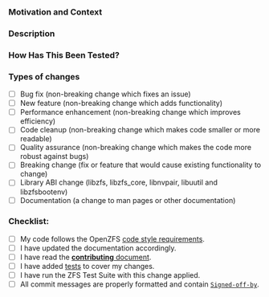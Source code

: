 <!--- Please fill out the following template, which will help other contributors review your Pull Request. -->

<!--- Provide a general summary of your changes in the Title above -->

### Motivation and Context
<!--- Why is this change required? What problem does it solve? -->
<!--- If it fixes an open issue, please link to the issue here. -->

### Description
<!--- Describe your changes in detail -->

### How Has This Been Tested?
<!--- Please describe in detail how you tested your changes. -->
<!--- Include details of your testing environment, and the tests you ran to -->
<!--- see how your change affects other areas of the code, etc. -->
<!--- If your change is a performance enhancement, please provide benchmarks here. -->
<!--- Please think about using the draft PR feature if appropriate -->

### Types of changes
<!--- What types of changes does your code introduce? Put an `x` in all the boxes that apply: -->
- [ ] Bug fix (non-breaking change which fixes an issue)
- [ ] New feature (non-breaking change which adds functionality)
- [ ] Performance enhancement (non-breaking change which improves efficiency)
- [ ] Code cleanup (non-breaking change which makes code smaller or more readable)
- [ ] Quality assurance (non-breaking change which makes the code more robust against bugs)
- [ ] Breaking change (fix or feature that would cause existing functionality to change)
- [ ] Library ABI change (libzfs, libzfs\_core, libnvpair, libuutil and libzfsbootenv)
- [ ] Documentation (a change to man pages or other documentation)

### Checklist:
<!--- Go over all the following points, and put an `x` in all the boxes that apply. -->
<!--- If you're unsure about any of these, don't hesitate to ask. We're here to help! -->
- [ ] My code follows the OpenZFS [code style requirements](https://github.com/openzfs/zfs/blob/master/.github/CONTRIBUTING.md#coding-conventions).
- [ ] I have updated the documentation accordingly.
- [ ] I have read the [**contributing** document](https://github.com/openzfs/zfs/blob/master/.github/CONTRIBUTING.md).
- [ ] I have added [tests](https://github.com/openzfs/zfs/tree/master/tests) to cover my changes.
- [ ] I have run the ZFS Test Suite with this change applied.
- [ ] All commit messages are properly formatted and contain [`Signed-off-by`](https://github.com/openzfs/zfs/blob/master/.github/CONTRIBUTING.md#signed-off-by).
